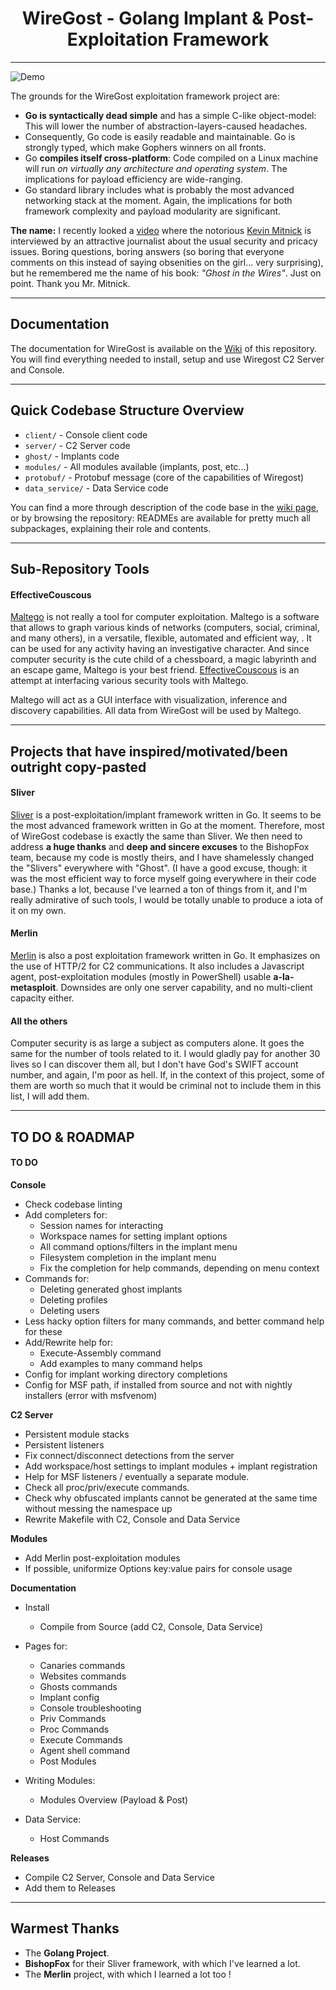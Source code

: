 
#                      <center>WireGost - Golang Implant & Post-Exploitation Framework</center> 
______

![Demo](./.github/images/console-greet.png)
<!-- ![Sessions-Interact](./.github/images/sessions-interact.png) -->


The grounds for the WireGost exploitation framework project are:
* **Go is syntactically dead simple** and has a simple C-like object-model: This will lower the number of abstraction-layers-caused headaches.
* Consequently, Go code is easily readable and maintainable. Go is strongly typed, which make Gophers winners on all fronts.
* Go **compiles itself cross-platform**: Code compiled on a Linux machine will run _on virtually any architecture and operating system_.
  The implications for payload efficiency are wide-ranging.
* Go standard library includes what is probably the most advanced networking stack at the moment. Again, the implications for both framework
  complexity and payload modularity are significant.

**The name:** I recently looked a [video](https://www.youtube.com/watch?v=T8aXx3K_lKY) where the notorious 
[Kevin Mitnick](https://en.wikipedia.org/wiki/Kevin_Mitnick) is interviewed by an attractive journalist about the usual security 
and pricacy issues. Boring questions, boring answers (so boring that everyone comments on this instead of saying obsenities on 
the girl... very surprising), but he remembered me the name of his book: _"Ghost in the Wires"_. Just on point. Thank you Mr. Mitnick.


______
## Documentation 

The documentation for WireGost is available on the [Wiki](https://github.com/maxlandon/wiregost/wiki) of this repository.
You will find everything needed to install, setup and use Wiregost C2 Server and Console.


______
## Quick Codebase Structure Overview 

* `client/`         - Console client code
* `server/`         - C2 Server code
* `ghost/`          - Implants code
* `modules/`        - All modules available (implants, post, etc...)
* `protobuf/`       - Protobuf message (core of the capabilities of Wiregost)
* `data_service/`   - Data Service code

You can find a more through description of the code base in the [wiki page](https://github.com/maxlandon/wiregost/wiki/Code-Structure),
or by browsing the repository: READMEs are available for pretty much all subpackages, explaining their role and contents.

______
## Sub-Repository Tools

#### EffectiveCouscous
[Maltego](https://www.paterva.com/web7/buy/maltego-clients/maltego-ce.php) is not really a tool for computer exploitation. 
Maltego is a software that allows to graph various kinds of networks (computers, social, criminal, and many others), in a
versatile, flexible, automated and efficient way, . It can be used for any activity having an investigative character. 
And since computer security is the cute child of a chessboard, a magic labyrinth and an escape game, Maltego is your best friend.
[EffectiveCouscous](https://github.com/maxlandon/EffectiveCouscous) is an attempt at interfacing various security tools with Maltego.

Maltego will act as a GUI interface with visualization, inference and discovery capabilities. All data from WireGost will be used
by Maltego.


______
## Projects that have inspired/motivated/been outright copy-pasted

#### Sliver
[Sliver](https://github.com/BishopFox/sliver) is a post-exploitation/implant framework written in Go. It seems to be the most advanced 
framework written in Go at the moment. Therefore, most of WireGost codebase is exactly the same than Sliver. We then need to address
**a huge thanks** and **deep and sincere excuses** to the BishopFox team, because my code is mostly theirs, and I have shamelessly changed the "Slivers"
everywhere with "Ghost". (I have a good excuse, though: it was the most efficient way to force myself going everywhere in their code base.)
Thanks a lot, because I've learned a ton of things from it, and I'm really admirative of such tools, I would be totally unable to produce a iota
of it on my own. 

#### Merlin
[Merlin](https://github.com/Ne0nd0g/merlin) is also a post exploitation framework written in Go. It emphasizes on the use of HTTP/2 for C2
communications. It also includes a Javascript agent, post-exploitation modules (mostly in PowerShell) usable **a-la-metasploit**. Downsides are
only one server capability, and no multi-client capacity either.

#### All the others

Computer security is as large a subject as computers alone. It goes the same for the number of tools related to it.
I would gladly pay for another 30 lives so I can discover them all, but I don't have God's SWIFT account number, and again, I'm
poor as hell. If, in the context of this project, some of them are worth so much that it would be criminal not to include 
them in this list, I will add them.


______
## TO DO & ROADMAP

#### TO DO

**Console**
* Check codebase linting
* Add completers for:
    - Session names for interacting
    - Workspace names for setting implant options
    - All command options/filters in the implant menu
    - Filesystem completion in the implant menu
    - Fix the completion for help commands, depending on menu context
* Commands for:
    - Deleting generated ghost implants
    - Deleting profiles
    - Deleting users
* Less hacky option filters for many commands, and better command help for these
* Add/Rewrite help for:
    - Execute-Assembly command
    - Add examples to many command helps
* Config for implant working directory completions
* Config for MSF path, if installed from source and not with nightly installers (error with msfvenom)

**C2 Server**
* Persistent module stacks
* Persistent listeners
* Fix connect/disconnect detections from the server
* Add workspace/host settings to implant modules + implant registration
* Help for MSF listeners / eventually a separate module.
* Check all proc/priv/execute commands.
* Check why obfuscated implants cannot be generated at the same time without messing the namespace up
* Rewrite Makefile with C2, Console and Data Service

**Modules**
* Add Merlin post-exploitation modules
* If possible, uniformize Options key:value pairs for console usage

**Documentation**
* Install
    - Compile from Source (add C2, Console, Data Service)

* Pages for:
    - Canaries commands
    - Websites commands
    - Ghosts commands
    - Implant config
    - Console troubleshooting
    - Priv Commands
    - Proc Commands
    - Execute Commands
    - Agent shell command
    - Post Modules

* Writing Modules:
    - Modules Overview (Payload & Post)

* Data Service:
    - Host Commands

**Releases**
* Compile C2 Server, Console and Data Service
* Add them to Releases


______
## Warmest Thanks
* The **Golang Project**.
* **BishopFox** for their Sliver framework, with which I've learned a lot.
* The **Merlin** project, with which I learned a lot too !
